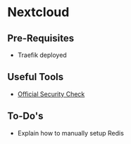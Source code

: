# Nextcloud

## Pre-Requisites

* Traefik deployed

## Useful Tools

* [Official Security Check](https://scan.nextcloud.com/)

## To-Do's

* Explain how to manually setup Redis